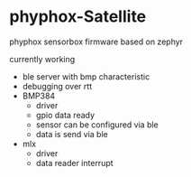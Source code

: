 # phyphox-Satellite
phyphox sensorbox firmware based on zephyr

currently working
- ble server with bmp characteristic
- debugging over rtt
- BMP384
  - driver
  - gpio data ready
  - sensor can be configured via ble
  - data is send via ble
- mlx
  - driver
  - data reader interrupt
